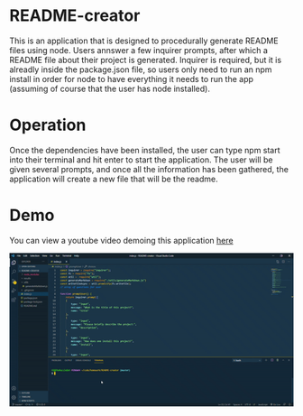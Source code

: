 # README-creator

This is an application that is designed to procedurally generate README files using node. Users annswer a few inquirer prompts, after which a README file about their project is generated. Inquirer is required, but it is alreadly inside the package.json file, so users only need to run an npm install in order for node to have everything it needs to run the app (assuming of course that the user has node installed).

# Operation
Once the dependencies have been installed, the user can type npm start into their terminal and hit enter to start the application. The user will be given several prompts, and once all the information has been gathered, the application will create a new file that will be the readme. 

# Demo
You can view a youtube video demoing this application [here](https://youtube.com/watch?v=o9jW6jhYkJw&feature=youtu.be)

![A Demo in GIF form](./images/README_gif.gif)
